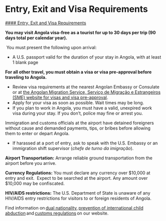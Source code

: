 # Entry, Exit and Visa Requirements

[#### Entry, Exit and Visa Requirements](javascript:void(0); "Entry, Exit and Visa Requirements")

**You may visit Angola visa-free as a tourist for up to 30 days per trip (90 days total per calendar year).**

 You must present the following upon arrival: 

* A U.S. passport valid for the duration of your stay in Angola, with at least 1 blank page

**For all other travel, you must obtain a visa or visa pre-approval before traveling to Angola.**

* Review visa requirements at the nearest Angolan Embassy or Consulate or at [the Angolan Migration Service, Serviço de Migração e Estrangeiros (SME) website for visas and visa pre-approval](https://www.sme.gov.ao/).
* Apply for your visa as soon as possible. Wait times may be long.
* If you plan to work in Angola, you must have a valid, unexpired work visa during your stay. If you don’t, police may fine or arrest you.

Immigration and customs officials at the airport have detained foreigners without cause and demanded payments, tips, or bribes before allowing them to enter or depart Angola.

* If harassed at a port of entry, ask to speak with the U.S. Embassy or an immigration shift supervisor (*chefe de turno da imigração*).

**Airport Transportation:** Arrange reliable ground transportation from the airport before you arrive.

**Currency Regulations:** You must declare any currency over $10,000 at entry and exit.  Expect to be searched at the airport. Any amount over $10,000 may be confiscated.

**HIV/AIDS restrictions:** The U.S. Department of State is unaware of any HIV/AIDS entry restrictions for visitors to or foreign residents of Angola.

Find information on [dual nationality](https://travel.state.gov/content/travel/en/international-travel/before-you-go/travelers-with-special-considerations/Dual-Nationality-Travelers.html), [prevention of international child abduction](https://travel.state.gov/content/travel/en/International-Parental-Child-Abduction.html) and [customs regulations](https://travel.state.gov/content/travel/en/international-travel/before-you-go/customs-and-import.html) on our website.